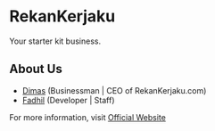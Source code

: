 # RekanKerjaku

Your starter kit business.

## About Us

- [Dimas](https://rekankerjaku.com) (Businessman | CEO of RekanKerjaku.com)
- [Fadhil](https://okerpl.blogspot.com) (Developer | Staff)

For more information, visit [Official Website](https://rekankerjaku.com)
